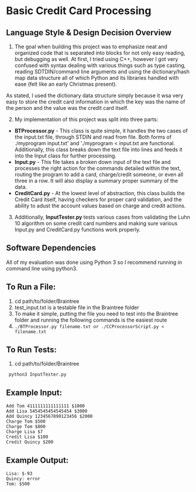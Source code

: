 # Basic Credit Card Processing

## Language Style & Design Decision Overview

1. The goal when building this project was to emphasize neat and organized code that is separated into blocks for not only easy reading, but debugging as well. At first, I tried using C++, however I got very confused with syntax dealing with various things such as type casting, reading SDTDIN/command line arguments and using the dictionary/hash map data structure all of which Python and its libraries handled with ease (felt like an early Christmas present). 

As stated, I used the dictionary data structure simply because it wsa very easy to store the credit card information in which the key was the name of the person and the value was the credit card itself.

2. My implementation of this project was split into three parts:
  - **BTProcessor.py** - This class is quite simple, it handles the two cases of the input.txt file, through STDIN and read from file. Both forms of ./myprogram input.txt' and './myprogram < input.txt are functional. Additionally, this class breaks down the text file into lines and feeds it into the Input class for further processing.
  - **Input.py** - This file takes a broken down input of the text file and processes the right action for the commands detailed within the text, routing the program to add a card, charge/credit someone, or even all three in a row. It will also display a summary proper summary of the data.
  - **CreditCard.py** - At the lowest level of abstraction, this class builds the Credit Card itself, having checkers for proper card validation, and the ability to adust the account values based on charge and credit actions.
  
3. Additionally, **InputTester.py** tests various cases from validating the Luhn 10 algorithm on some credit card numbers and making sure various Input.py and CreditCard.py functions work properly.
    

## Software Dependencies
 All of my evaluation was done using Python 3 so I recommend running in command line using python3.

## To Run a File:

1. cd path/to/folder/Braintree
2. test_input.txt is a testable file in the Braintree folder
3. To make it simple, putting the file you need to test into the Braintree folder and running the following commands is the easiest route
4. ```./BTProcessor.py filename.txt or ./CCProcessorScript.py < filename.txt``` 


## To Run Tests:

1. cd path/to/folder/Braintree
```
 python3 InputTester.py

```

## Example Input:

```
Add Tom 4111111111111111 $1000
Add Lisa 5454545454545454 $3000
Add Quincy 1234567890123456 $2000
Charge Tom $500
Charge Tom $800
Charge Lisa $7
Credit Lisa $100
Credit Quincy $200
```

## Example Output:

```
Lisa: $-93
Quincy: error
Tom: $500
```
